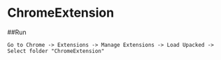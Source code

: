 # ChromeExtension

##Run
```
Go to Chrome -> Extensions -> Manage Extensions -> Load Upacked -> Select folder "ChromeExtension"
```
